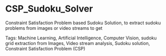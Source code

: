 # CSP_Sudoku_Solver
Constraint Satisfaction Problem based Sudoku Solution, to extract sudoku problems from images or video streams to get 


Tags: Machine Learning, Artificial Intelligence, Computer Vision, sudoku grid extraction from Images, 
Video stream analysis, Sudoku solution, Constraint Satisfaction Problem (CSP)


